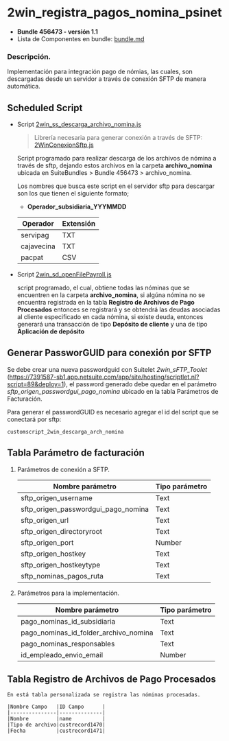 # 2win_registra_pagos_nomina_psinet 

- **Bundle 456473 - versión 1.1**
- Lista de Componentes en bundle: [bundle.md](/bundle.md)

### Descripción.
Implementación para integración pago de nómias, las cuales, son descargadas desde un servidor a través de conexión SFTP de manera automática.

## Scheduled Script
- Script [2win_ss_descarga_archivo_nomina.js](/2win_ss_descarga_archivo_nomina.js)
    > Librería necesaria para generar conexión a través de SFTP: [2WinConexionSftp.js](/libs/2WinConexionSftp.js)

    Script programado para realizar descarga de los archivos de nómina a través de sftp, dejando estos archivos en la carpeta **archivo_nomina** ubicada en SuiteBundles > Bundle 456473 > archivo_nomina.

    Los nombres que busca este script en el servidor sftp para descargar son los que tienen el siguiente formato;
    - **Operador_subsidiaria_YYYMMDD**

    |Operador  |Extensión|
    |----------|---------|
    |servipag  |TXT      |
    |cajavecina|TXT      |
    |pacpat    |CSV      |

- Script [2win_sd_openFilePayroll.js](/2win_sd_openFilePayroll.js)

    script programado, el cual, obtiene todas las nóminas que se encuentren en la carpeta **archivo_nomina**, si algúna nómina no se encuentra registrada en la tabla **Registro de Archivos de Pago Procesados** entonces se registrará y se obtendrá las deudas asociadas al cliente especificado en cada nómina, si existe deuda, entonces generará una transacción de tipo **Depósito de cliente** y una de tipo **Aplicación de depósito**

## Generar PassworGUID para conexión por SFTP

Se debe crear una nueva passwordguid con Suitelet *2win_sFTP_Toolet* (https://7391587-sb1.app.netsuite.com/app/site/hosting/scriptlet.nl?script=89&deploy=1), el password generado debe quedar en el parámetro *sftp_origen_passwordgui_pago_nomina* ubicado en la tabla Parámetros de Facturación.

Para generar el passwordGUID es necesario agregar el id del script que se conectará por sftp:

    customscript_2win_descarga_arch_nomina

## Tabla Parámetro de facturación
1. Parámetros de conexión a SFTP.

    |Nombre parámetro                   |Tipo parámetro|
    |-----------------------------------|--------------|
    |sftp_origen_username               |Text          |
    |sftp_origen_passwordgui_pago_nomina|Text          |
    |sftp_origen_url                    |Text          |
    |sftp_origen_directoryroot          |Text          |
    |sftp_origen_port                   |Number        |
    |sftp_origen_hostkey                |Text          |
    |sftp_origen_hostkeytype            |Text          |
    |sftp_nominas_pagos_ruta            |Text          |

2. Parámetros para la implementación.

    |Nombre parámetro                     |Tipo parámetro|
    |-------------------------------------|--------------|
    |pago_nominas_id_subsidiaria          |Text          |
    |pago_nominas_id_folder_archivo_nomina|Text          |
    |pago_nominas_responsables            |Text          |
    |id_empleado_envio_email              |Number        |
    
## Tabla Registro de Archivos de Pago Procesados

    En está tabla personalizada se registra las nóminas procesadas.

    |Nombre Campo   |ID Campo      |
    |---------------|--------------|
    |Nombre         |name          |
    |Tipo de archivo|custrecord1470|
    |Fecha          |custrecord1471|

